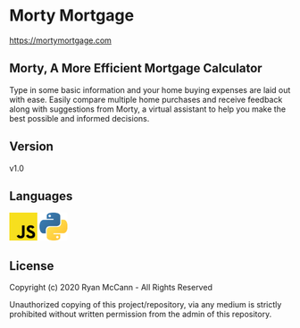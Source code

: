 # Morty Mortgage
https://mortymortgage.com

## Morty, A More Efficient Mortgage Calculator
Type in some basic information and your home buying expenses are laid out with ease. Easily compare multiple home purchases and receive feedback along with suggestions from Morty, a virtual assistant to help you make the best possible and informed decisions.

## Version
v1.0

## Languages
<img alt="JavaScript" width="50px" src="vsc_scripts/morty_app_ui/src/photos/javascript.png"/>
<img alt="Python" width="50px" src="vsc_scripts/morty_app_ui/src/photos/python.png"/>


## License
Copyright (c) 2020 Ryan McCann - All Rights Reserved

Unauthorized copying of this project/repository, via any medium is strictly prohibited without written permission from the admin of this repository.
